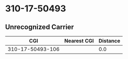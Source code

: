 # 310-17-50493
## Unrecognized Carrier


| CGI | Nearest CGI | Distance |
|-----|-------------|----------|
| 310-17-50493-106 |  | 0.0 |
